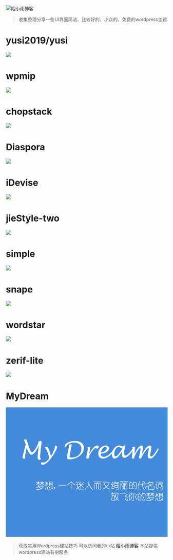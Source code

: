 ![陌小雨博客](./logo.png "陌小雨博客")
> 收集整理分享一些UI界面简洁、比较好的、小众的、免费的wordpress主题

# yusi2019/yusi
![](./yusi/yusi.jpg)
# wpmip
![](./wpmip/wpmip.jpg)
# chopstack
![](./chopstack/chopstack.png)
# Diaspora
![](./Diaspora/Diaspora.jpeg)
# iDevise
![](./iDevise/iDevise.jpg)
# jieStyle-two
![](./jieStyle-two/screenshot.png)
# simple
![](./simple/screenshot.png)
# snape
![](./snape/snape.png)
# wordstar
![](./wordstar/wordstar.jpg)
# zerif-lite
![](./zerif-lite/zerif-lite.jpg)
# MyDream
![](./MyDream/screenshot.png)

> 获取实用Wordpress建站技巧 可以访问我的小站 [陌小雨博客](https://dedewp.com)
> 本站提供wordpress建站有偿服务